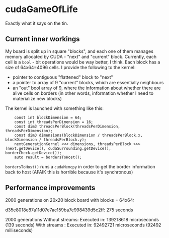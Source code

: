cudaGameOfLife
==============

Exactly what it says on the tin.


Current inner workings
----------------------

My board is split up in square "blocks", and each one of them manages memory allocated by CUDA - "next" and "current" block. Currently, each cell is a `bool` - bit operations would be way better, I think. Each block has a size of 64x64=4096 cells. I provide the following to the kernel:
 - pointer to contiguous "flattened" block to "next"
 - a pointer to array of 9 "current" blocks, which are essentially neighbours
 - an "out" bool array of 9, where the information about whether there are alive cells on borders (in other words, information whether I need to materialize new blocks)

The kernel is launched with something like this:

```
	const int blockDimension = 64;
	const int threadsPerDimension = 16;
	const dim3 threadsPerBlock(threadsPerDimension, threadsPerDimension);
	const dim3 dimensions(blockDimension / threadsPerBlock.x, blockDimension / threadsPerBlock.y);
	nextGenerationKernel <<< dimensions, threadsPerBlock >>> (next.getDevice(), cudaSurrounding.getDevice(), borderCheck.getDevice());
	auto result = bordersToHost();
```

`bordersToHost()` runs a `cudaMemcpy` in order to get the border information back to host (AFAIK this is horrible because it's synchronous)

Performance improvements
------------------------

2000 generations on 20x20 block board with blocks = 64x64:

d35e8018e87a11d07e7ac159ba7e998439d5c2ff: 275 seconds

2000 generations
Without streams: Executed in: 139218618 microseconds (139 seconds)
With streams   : Executed in: 92492721 microseconds (92492 milliseconds)
